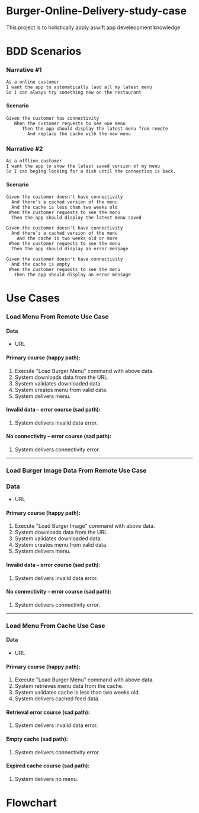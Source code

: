 # Burger-Online-Delivery-study-case
This project is to holistically apply aswift app develeopment knowledge

# BDD Scenarios

### Narrative #1

```
As a online customer
I want the app to automatically laod all my latest menu
So i can always try something new on the restaurant
```

#### Scenario 
```
Given the customer has connectivity
   When the customer requests to see oue menu
      Then the app should display the latest menu from remote
        And replace the cache with the new menu    
```

### Narrative #2

```
As a offline customer
I want the app to show the latest saved version of my menu
So I can beging looking for a dish until the connection is back.
```

#### Scenario 
```
Given the customer doesn't have connectivity
  And there’s a cached version of the menu
  And the cache is less than two weeks old
 When the customer requests to see the menu
  Then the app should display the latest menu saved

Given the customer doesn't have connectivity
  And there’s a cached version of the menu
    And the cache is two weeks old or more
 When the customer requests to see the menu
  Then the app should display an error message

Given the customer doesn't have connectivity
  And the cache is empty
 When the customer requests to see the menu
   Then the app should display an error message 
```

# Use Cases

### Load Menu From Remote Use Case

#### Data
   * URL
   
#### Primary course (happy path):
   1. Execute "Load Burger Menu" command with above data.
   1. System downloads data from the URL.
   1. System validates downloaded data.
   1. System creates menu from valid data.
   1. System delivers menu.

#### Invalid data – error course (sad path):
   1. System delivers invalid data error.

#### No connectivity – error course (sad path):
   1. System delivers connectivity error.

---

### Load Burger Image Data From Remote Use Case

### Data
   * URL
   
#### Primary course (happy path):
   1. Execute "Load Burger Image" command with above data.
   1. System downloads data from the URL.
   1. System validates downloaded data.
   1. System creates menu from valid data.
   1. System delivers menu.

#### Invalid data – error course (sad path):
   1. System delivers invalid data error.

#### No connectivity – error course (sad path):
   1. System delivers connectivity error.
   
---

### Load Menu From Cache Use Case

#### Data
   * URL
   
#### Primary course (happy path):
   1. Execute "Load Burger Menu" command with above data.
   1. System retrieves menu data from the cache.
   1. System validates cache is less than two weeks old.
   1. System delivers cached feed data.

#### Retrieval error course (sad path):
   1. System delivers invalid data error.

#### Empty cache (sad path):
   1. System delivers connectivity error.
   
#### Expired cache course (sad path):
   1. System delivers no menu.
   
# Flowchart
